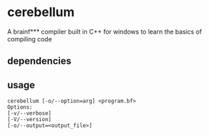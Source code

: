 # cerebellum
A brainf*** compiler built in C++ for windows to learn the basics of compiling code

## dependencies

## usage
```
cerebellum [-o/--option=arg] <program.bf>
Options:
[-v/--verbose]
[-V/--version]
[-o/--output=<output_file>]
```